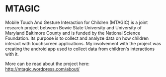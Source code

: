 MTAGIC
======

Mobile Touch And Gesture Interaction for Children (MTAGIC) is a joint research project between Bowie State University and University of Maryland Baltimore County and is funded by the National Science Foundation. Its purpose is to collect and analyze data on how children interact with touchscreen applications. My involvement with the project was creating the android app used to collect data from children's interactions with it.

More can be read about the project here: http://mtagic.wordpress.com/about/
